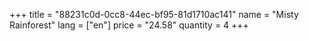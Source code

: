 +++
title = "88231c0d-0cc8-44ec-bf95-81d1710ac141"
name = "Misty Rainforest"
lang = ["en"]
price = "24.58"
quantity = 4
+++
